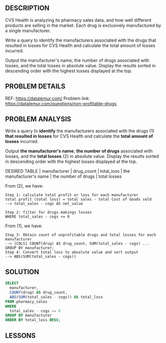 ## DESCRIPTION
CVS Health is analyzing its pharmacy sales data, and how well different products are selling in the market. Each drug is exclusively manufactured by a single manufacturer.

Write a query to identify the manufacturers associated with the drugs that resulted in losses for CVS Health and calculate the total amount of losses incurred.

Output the manufacturer's name, the number of drugs associated with losses, and the total losses in absolute value. Display the results sorted in descending order with the highest losses displayed at the top.

## PROBLEM DETAILS
REF: <https://datalemur.com/>
Problem link: <https://datalemur.com/questions/non-profitable-drugs>

## PROBLEM ANALYSIS
Write a query to **identify** the manufacturers associated with the drugs (1) **that resulted in losses** for CVS Health 
and calculate the **total amount of losses** incurred.

Output **the manufacturer's name**, **the number of drugs** associated with losses, and the **total losses** (2) in absolute value. 
Display the results sorted in descending order with the highest losses displayed at the top.

DESIRED TABLE
| manufacturer | drug_count | total_loss
| the manufacturer's name | the number of drugs | total losses

From (2), we have: 
```text
Step 1: calculate total profit or loss for each manufacturer
total profit (total loss) = total sales - total Cost of Goods sold
--> total_sales - cogs AS net_value

Step 2: filter for drugs makings losses
WHERE total_sales - cogs <= 0
```

From (1), we have: 
```text
Step 3: Obtain count of unprofitable drugs and total losses for each manufacturer
--> [COLS] COUNT(drug) AS drug_count, SUM(total_sales - cogs) ... GROUP BY manufacturer;
Step 4: Convert total loss to absolute value and sort output
--> ABS(SUM(total_sales - cogs))
```


## SOLUTION
```sql
SELECT
  manufacturer,
  COUNT(drug) AS drug_count,
  ABS(SUM(total_sales - cogs)) AS total_loss
FROM pharmacy_sales
WHERE 
  total_sales - cogs <= 0
GROUP BY manufacturer
ORDER BY total_loss DESC;
```

## LESSONS
